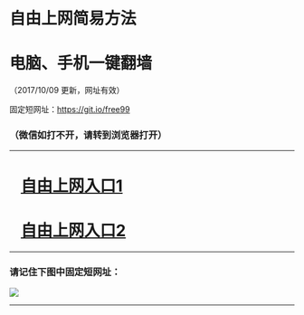 ﻿# 自由上网简易方法

# 电脑、手机一键翻墙

（2017/10/09 更新，网址有效）

固定短网址：https://git.io/free99

### （微信如打不开，请转到浏览器打开）


***





# &nbsp;&nbsp; <a href="http://ft2573330198.fwq-tz-1001.info/fwqtz01.html?t=10090017523 " target="_blank">自由上网入口1</a>
# &nbsp;&nbsp; <a href="http://ft233766425.fwq-tz-1002.info/fwqtz02.html?t=100900117158 " target="_blank">自由上网入口2</a>
***

### 请记住下图中固定短网址：

<img src="https://s3-us-west-2.amazonaws.com/fwq-1001/yjfq-20170905okok.png" /> 


***

